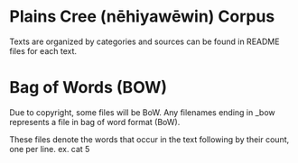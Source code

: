 # Plains Cree (nēhiyawēwin) Corpus

Texts are organized by categories and sources can be found in README files for each text.

# Bag of Words (BOW)
Due to copyright, some files will be BoW.
Any filenames ending in \_bow represents a file in bag of word format (BoW). 

These files denote the words that occur in the text following by their count, one per line. 
  ex. cat 5
